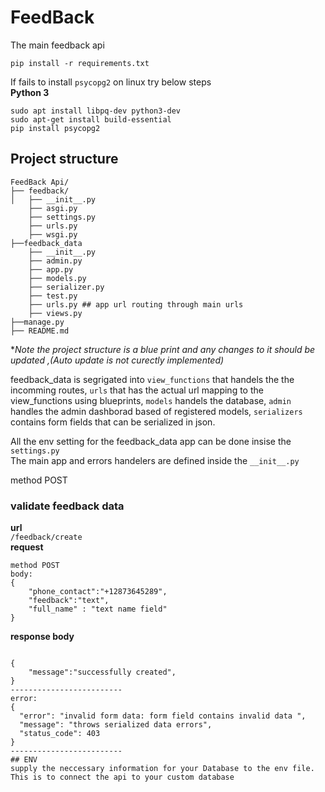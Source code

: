 # FeedBack

The main feedback api

```
pip install -r requirements.txt

```

If fails to install ```psycopg2``` on linux try below steps  
**Python 3**
```
sudo apt install libpq-dev python3-dev
sudo apt-get install build-essential
pip install psycopg2
```

## Project structure
```
FeedBack Api/
├── feedback/
│   ├── __init__.py
    ├── asgi.py
    ├── settings.py
    ├── urls.py
    ├── wsgi.py
├──feedback_data
    ├── __init__.py
    ├── admin.py
    ├── app.py
    ├── models.py
    ├── serializer.py
    ├── test.py
    ├── urls.py ## app url routing through main urls
    ├── views.py
├──manage.py
├── README.md

```
**Note the project structure is a blue print and any changes to it should be updated ,(Auto update is not curectly implemented)*

feedback_data is segrigated into ```view_functions``` that handels the the incomming routes, ```urls``` that has the actual url mapping to the view_functions using blueprints, ```models``` handels the database, ```admin``` handles the admin dashborad based of registered models, ```serializers``` contains form fields that can be serialized in json.

All the env setting for the feedback_data app can be done insise the ``settings.py``  
The main app and errors handelers are defined inside the ```__init__.py```   

method POST

### validate feedback data
**url**  
```/feedback/create```  
**request**  
```
method POST
body:
{
    "phone_contact":"+12873645289",
    "feedback":"text",
    "full_name" : "text name field"
}
```  

**response body**  
```

{
    "message":"successfully created",
}
-------------------------
error:
{
  "error": "invalid form data: form field contains invalid data ",  
  "message": "throws serialized data errors", 
  "status_code": 403
}
-------------------------
## ENV
supply the neccessary information for your Database to the env file.
This is to connect the api to your custom database